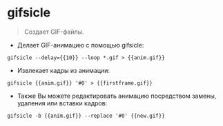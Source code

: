 # gifsicle

> Создает GIF-файлы.

- Делает GIF-анимацию с помощью gifsicle:

`gifsicle --delay={{10}} --loop *.gif > {{anim.gif}}`

- Извлекает кадры из анимации:

`gifsicle {{anim.gif}} '#0' > {{firstframe.gif}}`

- Также Вы можете редактировать анимацию посредством замены, удаления или вставки кадров:

`gifsicle -b {{anim.gif}} --replace '#0' {{new.gif}}`
